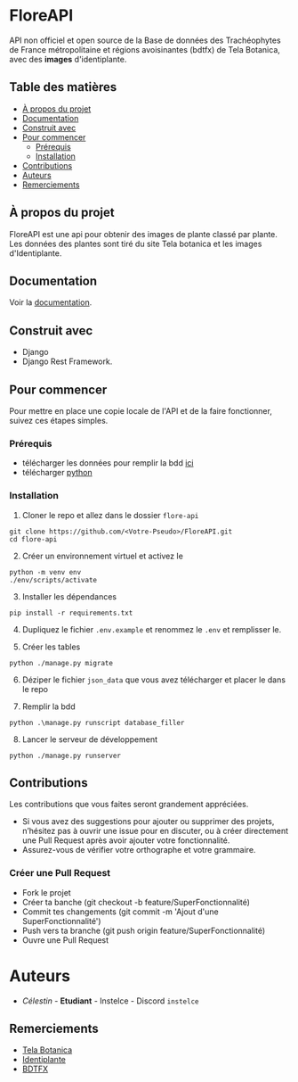 # FloreAPI

API non officiel et open source de la Base de données des Trachéophytes de France métropolitaine et régions avoisinantes (bdtfx) de Tela Botanica, avec des **images** d'identiplante.

## Table des matières

* [À propos du projet](#à-propos-du-projet)
* [Documentation](#documentation)
* [Construit avec](#construit-avec)
* [Pour commencer](#pour-commencer)
  * [Prérequis](#prérequis)
  * [Installation](#installation)
* [Contributions](#contributions)
* [Auteurs](#autheurs)
* [Remerciements](#remerciements)

## À propos du projet

FloreAPI est une api pour obtenir des images de plante classé par plante. Les données des plantes sont tiré du site Tela botanica et les images d'Identiplante.

## Documentation

Voir la [documentation](https://bump.sh/instelce/doc/flore-api).

## Construit avec

* Django
* Django Rest Framework.

## Pour commencer

Pour mettre en place une copie locale de l'API et de la faire fonctionner, suivez ces étapes simples.

### Prérequis

* télécharger les données pour remplir la bdd [ici]()
* télécharger [python](https://www.python.org/)

### Installation

1. Cloner le repo et allez dans le dossier `flore-api`

```shell
git clone https://github.com/<Votre-Pseudo>/FloreAPI.git
cd flore-api
```

2. Créer un environnement virtuel et activez le

```shell
python -m venv env
./env/scripts/activate
```

3. Installer les dépendances

```shell
pip install -r requirements.txt
```

4. Dupliquez le fichier `.env.example` et renommez le `.env` et remplisser le.

5. Créer les tables

```shell
python ./manage.py migrate
```

6. Déziper le fichier `json_data` que vous avez télécharger et placer le dans le repo

7. Remplir la bdd

```shell
python .\manage.py runscript database_filler
```

8. Lancer le serveur de développement

```shell
python ./manage.py runserver
```

## Contributions

Les contributions que vous faites seront grandement appréciées.

* Si vous avez des suggestions pour ajouter ou supprimer des projets, n’hésitez pas à ouvrir une issue pour en discuter, ou à créer directement une Pull Request après avoir ajouter votre fonctionnalité.
* Assurez-vous de vérifier votre orthographe et votre grammaire.

### Créer une Pull Request

* Fork le projet
* Créer ta banche (git checkout -b feature/SuperFonctionnalité)
* Commit tes changements (git commit -m 'Ajout d'une SuperFonctionnalité')
* Push vers ta branche (git push origin feature/SuperFonctionnalité)
* Ouvre une Pull Request

# Auteurs

* *Célestin* - **Etudiant** - Instelce - Discord `instelce`

## Remerciements

- [Tela Botanica](https://www.tela-botanica.org/)
- [Identiplante](https://www.tela-botanica.org/appli:identiplante)
- [BDTFX](http://referentiels.tela-botanica.org/referentiel/index.php?module=Informations&ref=bdtfx)

